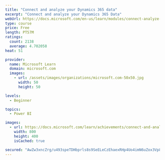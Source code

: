 ```yaml
---
title: "Connect and analyze your Dynamics 365 data​"
excerpt: "Connect and analyze your Dynamics 365 Data​"
webUrl: https://docs.microsoft.com/en-us/learn/modules/connect-analyze-dynamics-365-data/
type: course
price: Free
length: PT57M
ratings:
  count: 2138
  average: 4.702058
heat: 51

provider:
  name: Microsoft Learn
  domain: microsoft.com
  images:
    - url: /assets/images/organizations/microsoft.com-50x50.jpg
      width: 50
      height: 50

levels:
  - Beginner

topics:
  - Power BI

images:
  - url: https://docs.microsoft.com/learn/achievements/connect-and-analyze-your-microsoft-dynamics-365-data-social.png
    width: 800
    height: 400
    isCached: true

secured: "AwZw3xncZrg/u493speTDHbprls8s9SeELeCzEhaexRHp4Uo4imN6uZox3Vp8KX0wv8hlX5R+GETs3uqDpJpEDUmJy2VynOjFrhma6iGbtKWM5dmgwYPBmWVzxY2LDifFZcrzH/PpIU3OOthfmvzP3YL8MJMPMlaMVG22G4OAxh9IJCuUoL9iOx1q9nn/Zp1p+vpOAuvxzBxJ/MlJQFvZWsn49T8sSdA9rJjgXDB2HuhClrq9nYBmIye/htMNMcxwqJB6lnXvCD/xBNBJ4tw4cnB7zp8gmAy+KNOSplHL/qRzUyQDqdBgz8hzjTBDCs2vWtwNMtBE/62+7/IzWafsuKrQVgmnYJ9s3oozyAstkALu8c/4uZ4WIJMTeKI/+vnll43a6dVw8dG8rB4gvdl9lznyj8PpqiZYI7S7ffups4=;KJG4cSxfuGRMb29HsEzvYg=="
---
```


